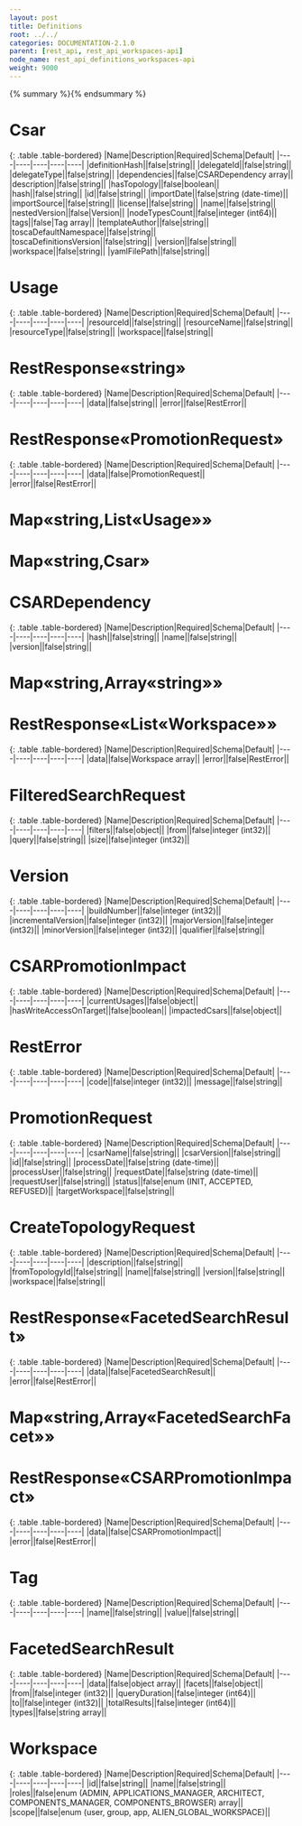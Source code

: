 ```yaml
---
layout: post
title: Definitions
root: ../../
categories: DOCUMENTATION-2.1.0
parent: [rest_api, rest_api_workspaces-api]
node_name: rest_api_definitions_workspaces-api
weight: 9000
---
```


{% summary %}{% endsummary %}

# Csar


{: .table .table-bordered}
|Name|Description|Required|Schema|Default|
|----|----|----|----|----|
|definitionHash||false|string||
|delegateId||false|string||
|delegateType||false|string||
|dependencies||false|CSARDependency array||
|description||false|string||
|hasTopology||false|boolean||
|hash||false|string||
|id||false|string||
|importDate||false|string (date-time)||
|importSource||false|string||
|license||false|string||
|name||false|string||
|nestedVersion||false|Version||
|nodeTypesCount||false|integer (int64)||
|tags||false|Tag array||
|templateAuthor||false|string||
|toscaDefaultNamespace||false|string||
|toscaDefinitionsVersion||false|string||
|version||false|string||
|workspace||false|string||
|yamlFilePath||false|string||


# Usage


{: .table .table-bordered}
|Name|Description|Required|Schema|Default|
|----|----|----|----|----|
|resourceId||false|string||
|resourceName||false|string||
|resourceType||false|string||
|workspace||false|string||


# RestResponse«string»


{: .table .table-bordered}
|Name|Description|Required|Schema|Default|
|----|----|----|----|----|
|data||false|string||
|error||false|RestError||


# RestResponse«PromotionRequest»


{: .table .table-bordered}
|Name|Description|Required|Schema|Default|
|----|----|----|----|----|
|data||false|PromotionRequest||
|error||false|RestError||


# Map«string,List«Usage»»

# Map«string,Csar»

# CSARDependency


{: .table .table-bordered}
|Name|Description|Required|Schema|Default|
|----|----|----|----|----|
|hash||false|string||
|name||false|string||
|version||false|string||


# Map«string,Array«string»»

# RestResponse«List«Workspace»»


{: .table .table-bordered}
|Name|Description|Required|Schema|Default|
|----|----|----|----|----|
|data||false|Workspace array||
|error||false|RestError||


# FilteredSearchRequest


{: .table .table-bordered}
|Name|Description|Required|Schema|Default|
|----|----|----|----|----|
|filters||false|object||
|from||false|integer (int32)||
|query||false|string||
|size||false|integer (int32)||


# Version


{: .table .table-bordered}
|Name|Description|Required|Schema|Default|
|----|----|----|----|----|
|buildNumber||false|integer (int32)||
|incrementalVersion||false|integer (int32)||
|majorVersion||false|integer (int32)||
|minorVersion||false|integer (int32)||
|qualifier||false|string||


# CSARPromotionImpact


{: .table .table-bordered}
|Name|Description|Required|Schema|Default|
|----|----|----|----|----|
|currentUsages||false|object||
|hasWriteAccessOnTarget||false|boolean||
|impactedCsars||false|object||


# RestError


{: .table .table-bordered}
|Name|Description|Required|Schema|Default|
|----|----|----|----|----|
|code||false|integer (int32)||
|message||false|string||


# PromotionRequest


{: .table .table-bordered}
|Name|Description|Required|Schema|Default|
|----|----|----|----|----|
|csarName||false|string||
|csarVersion||false|string||
|id||false|string||
|processDate||false|string (date-time)||
|processUser||false|string||
|requestDate||false|string (date-time)||
|requestUser||false|string||
|status||false|enum (INIT, ACCEPTED, REFUSED)||
|targetWorkspace||false|string||


# CreateTopologyRequest


{: .table .table-bordered}
|Name|Description|Required|Schema|Default|
|----|----|----|----|----|
|description||false|string||
|fromTopologyId||false|string||
|name||false|string||
|version||false|string||
|workspace||false|string||


# RestResponse«FacetedSearchResult»


{: .table .table-bordered}
|Name|Description|Required|Schema|Default|
|----|----|----|----|----|
|data||false|FacetedSearchResult||
|error||false|RestError||


# Map«string,Array«FacetedSearchFacet»»

# RestResponse«CSARPromotionImpact»


{: .table .table-bordered}
|Name|Description|Required|Schema|Default|
|----|----|----|----|----|
|data||false|CSARPromotionImpact||
|error||false|RestError||


# Tag


{: .table .table-bordered}
|Name|Description|Required|Schema|Default|
|----|----|----|----|----|
|name||false|string||
|value||false|string||


# FacetedSearchResult


{: .table .table-bordered}
|Name|Description|Required|Schema|Default|
|----|----|----|----|----|
|data||false|object array||
|facets||false|object||
|from||false|integer (int32)||
|queryDuration||false|integer (int64)||
|to||false|integer (int32)||
|totalResults||false|integer (int64)||
|types||false|string array||


# Workspace


{: .table .table-bordered}
|Name|Description|Required|Schema|Default|
|----|----|----|----|----|
|id||false|string||
|name||false|string||
|roles||false|enum (ADMIN, APPLICATIONS_MANAGER, ARCHITECT, COMPONENTS_MANAGER, COMPONENTS_BROWSER) array||
|scope||false|enum (user, group, app, ALIEN_GLOBAL_WORKSPACE)||


